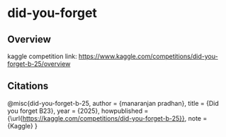 # did-you-forget

## Overview
kaggle competition link: https://www.kaggle.com/competitions/did-you-forget-b-25/overview

## Citations
@misc{did-you-forget-b-25,
    author = {manaranjan pradhan},
    title = {Did you forget B23},
    year = {2025},
    howpublished = {\url{https://kaggle.com/competitions/did-you-forget-b-25}},
    note = {Kaggle}
}
